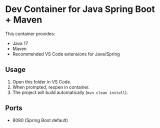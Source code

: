 # Dev Container for Java Spring Boot + Maven

This container provides:
- Java 17
- Maven
- Recommended VS Code extensions for Java/Spring

## Usage
1. Open this folder in VS Code.
2. When prompted, reopen in container.
3. The project will build automatically (`mvn clean install`).

## Ports
- 8080 (Spring Boot default)
